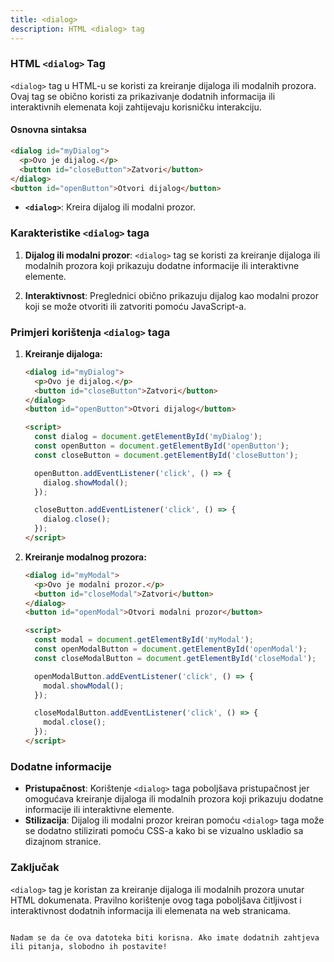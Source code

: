 ```yaml
---
title: <dialog>
description: HTML <dialog> tag
---
```


### HTML `<dialog>` Tag

`<dialog>` tag u HTML-u se koristi za kreiranje dijaloga ili modalnih prozora. Ovaj tag se obično koristi za prikazivanje dodatnih informacija ili interaktivnih elemenata koji zahtijevaju korisničku interakciju.

#### Osnovna sintaksa

```html
<dialog id="myDialog">
  <p>Ovo je dijalog.</p>
  <button id="closeButton">Zatvori</button>
</dialog>
<button id="openButton">Otvori dijalog</button>
```

- **`<dialog>`**: Kreira dijalog ili modalni prozor.

### Karakteristike `<dialog>` taga

1. **Dijalog ili modalni prozor**:
   `<dialog>` tag se koristi za kreiranje dijaloga ili modalnih prozora koji prikazuju dodatne informacije ili interaktivne elemente.

2. **Interaktivnost**:
   Preglednici obično prikazuju dijalog kao modalni prozor koji se može otvoriti ili zatvoriti pomoću JavaScript-a.

### Primjeri korištenja `<dialog>` taga

1. **Kreiranje dijaloga:**

   ```html
   <dialog id="myDialog">
     <p>Ovo je dijalog.</p>
     <button id="closeButton">Zatvori</button>
   </dialog>
   <button id="openButton">Otvori dijalog</button>

   <script>
     const dialog = document.getElementById('myDialog');
     const openButton = document.getElementById('openButton');
     const closeButton = document.getElementById('closeButton');

     openButton.addEventListener('click', () => {
       dialog.showModal();
     });

     closeButton.addEventListener('click', () => {
       dialog.close();
     });
   </script>
   ```

2. **Kreiranje modalnog prozora:**

   ```html
   <dialog id="myModal">
     <p>Ovo je modalni prozor.</p>
     <button id="closeModal">Zatvori</button>
   </dialog>
   <button id="openModal">Otvori modalni prozor</button>

   <script>
     const modal = document.getElementById('myModal');
     const openModalButton = document.getElementById('openModal');
     const closeModalButton = document.getElementById('closeModal');

     openModalButton.addEventListener('click', () => {
       modal.showModal();
     });

     closeModalButton.addEventListener('click', () => {
       modal.close();
     });
   </script>
   ```

### Dodatne informacije

- **Pristupačnost**: Korištenje `<dialog>` taga poboljšava pristupačnost jer omogućava kreiranje dijaloga ili modalnih prozora koji prikazuju dodatne informacije ili interaktivne elemente.
- **Stilizacija**: Dijalog ili modalni prozor kreiran pomoću `<dialog>` taga može se dodatno stilizirati pomoću CSS-a kako bi se vizualno uskladio sa dizajnom stranice.

### Zaključak

`<dialog>` tag je koristan za kreiranje dijaloga ili modalnih prozora unutar HTML dokumenata. Pravilno korištenje ovog taga poboljšava čitljivost i interaktivnost dodatnih informacija ili elemenata na web stranicama.

```

Nadam se da će ova datoteka biti korisna. Ako imate dodatnih zahtjeva ili pitanja, slobodno ih postavite!
```
